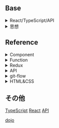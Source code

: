 ## Base
<details>
<summary>React/TypeScript/API</summary>

[React/TypeScript](https://qiita.com/kimascript/private/3d1d7f578875e0aee819)

</details>

<details>
<summary>思想</summary>

  [思想](https://qiita.com/kimascript/private/6c88ef8021efe6036377)

</details>

## Reference
<details>
  <summary>Component</summary>
  
  - [チームで同じような React コンポーネントを書く](https://zenn.dev/kazukix/articles/create-similar-react-components)

</details>

<details>
  <summary>Function</summary>

  - [const Hoge: React.FC<Props>=()=>って書いてたら思考停止系と言われたので調べた](https://zenn.dev/rgbkids/articles/d7691b6c852b42)
</details>

<details>
  <summary>Redux</summary>
  
- [ReduxでuseSelectorとuseDispatchを短いコードで覚える | React チュートリアル #React - Qiita](https://qiita.com/rh_/items/f3ad6037c13b4c9f33e1)

</details>

<details>
  <summary>API</summary>
  
- [【React】APIを実行する方法を整理してみた #React - Qiita](https://qiita.com/Skyryo/items/d5c714087a5d97a500f5)
- [HTTPメソッド4種類(GET,POST,PUT,DELETE)について概要と違いを理解する | エンジニアの参考書](https://developers-book.com/2020/07/20/140/)

</details>

<details>
  <summary>git-flow</summary>
  
- [Gitflow ワークフロー | Atlassian Git Tutorial](https://www.atlassian.com/ja/git/tutorials/comparing-workflows/gitflow-workflow#:~:text=Gitflow%20%E3%81%A8%E3%81%AF%E3%80%81%E3%83%95%E3%82%A3%E3%83%BC%E3%83%81%E3%83%A3%E3%83%BC%20%E3%83%96%E3%83%A9%E3%83%B3%E3%83%81,%E8%A6%8F%E6%A8%A1%E3%81%AA%E3%82%B3%E3%83%9F%E3%83%83%E3%83%88%E3%81%8C%E3%81%82%E3%82%8A%E3%81%BE%E3%81%99%E3%80%82)

</details>

<details>
  <summary>HTML&CSS</summary>
  
- [開発者向けのウェブ技術 | MDN](https://developer.mozilla.org/ja/docs/Web)

</details>

## その他
[TypeScript](https://qiita.com/yukisakakima/private/ac995d4f9433f0bcca6f)
[React](https://qiita.com/yukisakakima/private/d045632ebc78c02bc645)
[API](https://qiita.com/yukisakakima/private/15a5cf64f87ffa07b1a5)

[dojo](https://qiita.com/kimascript/private/54687b94056d42a51d65)
